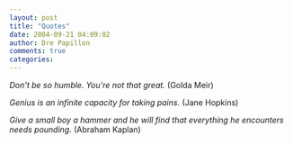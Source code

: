```yaml
---
layout: post
title: "Quotes"
date: 2004-09-21 04:09:02
author: Dre Papillon
comments: true
categories: 
---
```



*Don't be so humble. You're not that great.*  (Golda Meir)

*Genius is an infinite capacity for taking pains.*  (Jane Hopkins)

*Give a small boy a hammer and he will find that everything he encounters needs pounding.*  (Abraham Kaplan)